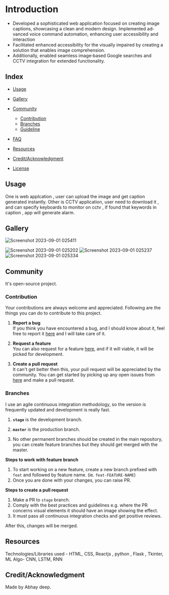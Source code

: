 # Introduction
- Developed a sophisticated web application focused on creating image captions, showcasing a clean and modern design. Implemented ad‑
vanced voice command automation, enhancing user accessibility and interaction
- Facilitated enhanced accessibility for the visually impaired by creating a solution that enables image comprehension.
- Additionally, enabled seamless image‑based Google searches and CCTV integration for extended functionality.
## Index


- [Usage](#usage)
- [Gallery](#gallery)
- [Community](#community)
  - [Contribution](#contribution)
  - [Branches](#branches)
  - [Guideline](guideline)  
- [FAQ](#faq)
- [Resources](#resources)

- [Credit/Acknowledgment](#creditacknowledgment)
- [License](#license)


## Usage
One is web applcation , user can upload the image and get caption generated instantly.
Other is CCTV application, user need to download it , and can specify keyboards to monitor on cctv , if found that keywords in caption , app will generate alarm. 


##  Gallery
![Screenshot 2023-09-01 025411](https://github.com/Abhaydeep1410/ImageCaption/assets/92942827/7878768b-e429-4feb-b345-ff1c3f40d31a)

![Screenshot 2023-09-01 025202](https://github.com/Abhaydeep1410/ImageCaption/assets/92942827/28c6211b-e66c-44b3-aed1-f33cf58e3da6)
![Screenshot 2023-09-01 025237](https://github.com/Abhaydeep1410/ImageCaption/assets/92942827/b8bab2a1-a84d-4249-ad46-48b733c9a587)
![Screenshot 2023-09-01 025334](https://github.com/Abhaydeep1410/ImageCaption/assets/92942827/31bb20eb-353a-431e-8bec-49f320ecf985)

## Community

It's open-source project.

### Contribution

 Your contributions are always welcome and appreciated. Following are the things you can do to contribute to this project.

 1. **Report a bug** <br>
 If you think you have encountered a bug, and I should know about it, feel free to report it [here](abhay19101@gmail.com) and I will take care of it.

 2. **Request a feature** <br>
 You can also request for a feature [here](abhay19101@gmail.com), and if it will viable, it will be picked for development.  

 3. **Create a pull request** <br>
 It can't get better then this, your pull request will be appreciated by the community. You can get started by picking up any open issues from [here](abhay19101@gmail.com) and make a pull request.



### Branches

 I use an agile continuous integration methodology, so the version is frequently updated and development is really fast.

1. **`stage`** is the development branch.

2. **`master`** is the production branch.

3. No other permanent branches should be created in the main repository, you can create feature branches but they should get merged with the master.

**Steps to work with feature branch**

1. To start working on a new feature, create a new branch prefixed with `feat` and followed by feature name. (ie. `feat-FEATURE-NAME`)
2. Once you are done with your changes, you can raise PR.

**Steps to create a pull request**

1. Make a PR to `stage` branch.
2. Comply with the best practices and guidelines e.g. where the PR concerns visual elements it should have an image showing the effect.
3. It must pass all continuous integration checks and get positive reviews.

After this, changes will be merged.



##  Resources
Technologies/Libraries used - HTML, CSS, Reactjs , python , Flask , Tkinter, ML Algo- CNN, LSTM, RNN


## Credit/Acknowledgment
Made by Abhay deep.

